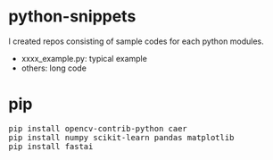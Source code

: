 # python-snippets 
I created repos consisting of sample codes for each python modules.

* xxxx_example.py: typical example
* others: long code

# pip
<pre>pip install opencv-contrib-python caer
pip install numpy scikit-learn pandas matplotlib
pip install fastai</pre>


